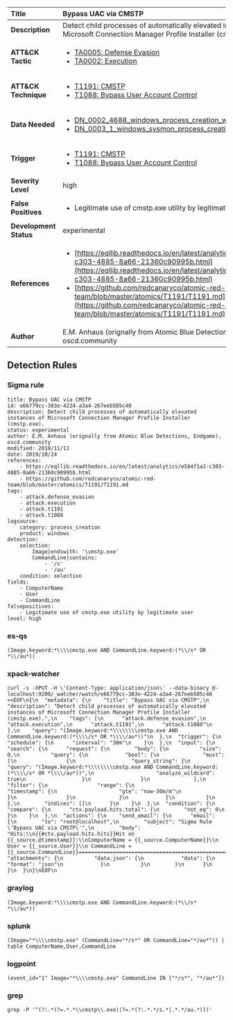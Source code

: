 | Title                    | Bypass UAC via CMSTP       |
|:-------------------------|:------------------|
| **Description**          | Detect child processes of automatically elevated instances of Microsoft Connection Manager Profile Installer (cmstp.exe). |
| **ATT&amp;CK Tactic**    |  <ul><li>[TA0005: Defense Evasion](https://attack.mitre.org/tactics/TA0005)</li><li>[TA0002: Execution](https://attack.mitre.org/tactics/TA0002)</li></ul>  |
| **ATT&amp;CK Technique** | <ul><li>[T1191: CMSTP](https://attack.mitre.org/techniques/T1191)</li><li>[T1088: Bypass User Account Control](https://attack.mitre.org/techniques/T1088)</li></ul>  |
| **Data Needed**          | <ul><li>[DN_0002_4688_windows_process_creation_with_commandline](../Data_Needed/DN_0002_4688_windows_process_creation_with_commandline.md)</li><li>[DN_0003_1_windows_sysmon_process_creation](../Data_Needed/DN_0003_1_windows_sysmon_process_creation.md)</li></ul>  |
| **Trigger**              | <ul><li>[T1191: CMSTP](../Triggers/T1191.md)</li><li>[T1088: Bypass User Account Control](../Triggers/T1088.md)</li></ul>  |
| **Severity Level**       | high |
| **False Positives**      | <ul><li>Legitimate use of cmstp.exe utility by legitimate user</li></ul>  |
| **Development Status**   | experimental |
| **References**           | <ul><li>[https://eqllib.readthedocs.io/en/latest/analytics/e584f1a1-c303-4885-8a66-21360c90995b.html](https://eqllib.readthedocs.io/en/latest/analytics/e584f1a1-c303-4885-8a66-21360c90995b.html)</li><li>[https://github.com/redcanaryco/atomic-red-team/blob/master/atomics/T1191/T1191.md](https://github.com/redcanaryco/atomic-red-team/blob/master/atomics/T1191/T1191.md)</li></ul>  |
| **Author**               | E.M. Anhaus (orignally from Atomic Blue Detections, Endgame), oscd.community |


## Detection Rules

### Sigma rule

```
title: Bypass UAC via CMSTP
id: e66779cc-383e-4224-a3a4-267eeb585c40
description: Detect child processes of automatically elevated instances of Microsoft Connection Manager Profile Installer (cmstp.exe).
status: experimental
author: E.M. Anhaus (orignally from Atomic Blue Detections, Endgame), oscd.community
modified: 2019/11/11
date: 2019/10/24
references:
    - https://eqllib.readthedocs.io/en/latest/analytics/e584f1a1-c303-4885-8a66-21360c90995b.html
    - https://github.com/redcanaryco/atomic-red-team/blob/master/atomics/T1191/T1191.md
tags:
    - attack.defense_evasion
    - attack.execution
    - attack.t1191
    - attack.t1088
logsource:
    category: process_creation
    product: windows
detection:
    selection:
        Image|endswith: '\cmstp.exe'
        CommandLine|contains: 
            - '/s'
            - '/au'
    condition: selection
fields:
    - ComputerName
    - User
    - CommandLine
falsepositives:
    - Legitimate use of cmstp.exe utility by legitimate user
level: high

```





### es-qs
    
```
(Image.keyword:*\\\\cmstp.exe AND CommandLine.keyword:(*\\/s* OR *\\/au*))
```


### xpack-watcher
    
```
curl -s -XPUT -H \'Content-Type: application/json\' --data-binary @- localhost:9200/_watcher/watch/e66779cc-383e-4224-a3a4-267eeb585c40 <<EOF\n{\n  "metadata": {\n    "title": "Bypass UAC via CMSTP",\n    "description": "Detect child processes of automatically elevated instances of Microsoft Connection Manager Profile Installer (cmstp.exe).",\n    "tags": [\n      "attack.defense_evasion",\n      "attack.execution",\n      "attack.t1191",\n      "attack.t1088"\n    ],\n    "query": "(Image.keyword:*\\\\\\\\cmstp.exe AND CommandLine.keyword:(*\\\\/s* OR *\\\\/au*))"\n  },\n  "trigger": {\n    "schedule": {\n      "interval": "30m"\n    }\n  },\n  "input": {\n    "search": {\n      "request": {\n        "body": {\n          "size": 0,\n          "query": {\n            "bool": {\n              "must": [\n                {\n                  "query_string": {\n                    "query": "(Image.keyword:*\\\\\\\\cmstp.exe AND CommandLine.keyword:(*\\\\/s* OR *\\\\/au*))",\n                    "analyze_wildcard": true\n                  }\n                }\n              ],\n              "filter": {\n                "range": {\n                  "timestamp": {\n                    "gte": "now-30m/m"\n                  }\n                }\n              }\n            }\n          }\n        },\n        "indices": []\n      }\n    }\n  },\n  "condition": {\n    "compare": {\n      "ctx.payload.hits.total": {\n        "not_eq": 0\n      }\n    }\n  },\n  "actions": {\n    "send_email": {\n      "email": {\n        "to": "root@localhost",\n        "subject": "Sigma Rule \'Bypass UAC via CMSTP\'",\n        "body": "Hits:\\n{{#ctx.payload.hits.hits}}Hit on {{_source.@timestamp}}:\\nComputerName = {{_source.ComputerName}}\\n        User = {{_source.User}}\\n CommandLine = {{_source.CommandLine}}================================================================================\\n{{/ctx.payload.hits.hits}}",\n        "attachments": {\n          "data.json": {\n            "data": {\n              "format": "json"\n            }\n          }\n        }\n      }\n    }\n  }\n}\nEOF\n
```


### graylog
    
```
(Image.keyword:*\\\\cmstp.exe AND CommandLine.keyword:(*\\/s* *\\/au*))
```


### splunk
    
```
(Image="*\\\\cmstp.exe" (CommandLine="*/s*" OR CommandLine="*/au*")) | table ComputerName,User,CommandLine
```


### logpoint
    
```
(event_id="1" Image="*\\\\cmstp.exe" CommandLine IN ["*/s*", "*/au*"])
```


### grep
    
```
grep -P '^(?:.*(?=.*.*\\cmstp\\.exe)(?=.*(?:.*.*/s.*|.*.*/au.*)))'
```



